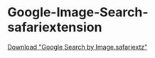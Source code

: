 # Google-Image-Search-safariextension

[Download "Google Search by Image.safariextz"](https://github.com/downloads/estum/Google-Image-Search-safariextension/Google%20Search%20by%20Image.safariextz)
